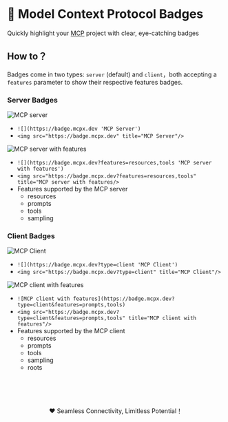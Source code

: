 # 🔰 Model Context Protocol Badges

Quickly highlight your [MCP](https://modelcontextprotocol.io) project with clear, eye-catching badges

## How to？

Badges come in two types: `server` (default) and `client`，both accepting a `features` parameter to show their respective features badges.

### Server Badges 

![MCP server](https://badge.mcpx.dev 'MCP Server') 

- `![](https://badge.mcpx.dev 'MCP Server')` 
- `<img src="https://badge.mcpx.dev" title="MCP Server"/>`

![MCP server with features](https://badge.mcpx.dev?features=resources,tools 'MCP server with features') 

- `![](https://badge.mcpx.dev?features=resources,tools 'MCP server with features')`
- `<img src="https://badge.mcpx.dev?features=resources,tools" title="MCP server with features/>`
- Features supported by the MCP server
  - resources
  - prompts
  - tools
  - sampling

### Client Badges

![](https://badge.mcpx.dev?type=client 'MCP Client') 

- `![](https://badge.mcpx.dev?type=client 'MCP Client')`
- `<img src="https://badge.mcpx.dev?type=client" title="MCP Client"/>`

![](https://badge.mcpx.dev?type=client&features=prompts,tools 'MCP client with features') 

- `![MCP client with features](https://badge.mcpx.dev?type=client&features=prompts,tools)`
- `<img src="https://badge.mcpx.dev?type=client&features=prompts,tools" title="MCP client with features"/>`
- Features supported by the MCP client
  - resources
  - prompts
  - tools
  - sampling
  - roots

<br/>
<br/>
<br/>
<br/>
<div align="center">
❤️ Seamless Connectivity, Limitless Potential！
</div>
